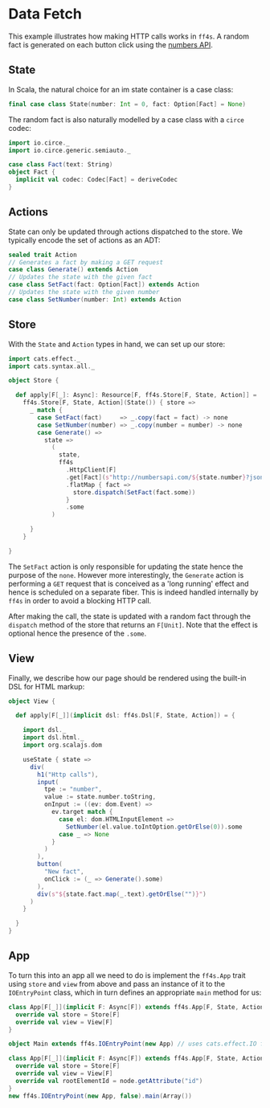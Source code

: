 # Data Fetch

This example illustrates how making HTTP calls works in `ff4s`. A random fact is generated
on each button click using the [numbers API](http://numbersapi.com/#42).

## State

In Scala, the natural choice for an im state container is a case class:

```scala mdoc:js:shared
final case class State(number: Int = 0, fact: Option[Fact] = None)
```

The random fact is also naturally modelled by a case class with a `circe` codec:

```scala mdoc:js:shared
import io.circe._
import io.circe.generic.semiauto._

case class Fact(text: String)
object Fact {
  implicit val codec: Codec[Fact] = deriveCodec
}
```

## Actions

State can only be updated through actions dispatched to the store.
We typically encode the set of actions as an ADT:

```scala mdoc:js:shared
sealed trait Action
// Generates a fact by making a GET request
case class Generate() extends Action
// Updates the state with the given fact
case class SetFact(fact: Option[Fact]) extends Action
// Updates the state with the given number
case class SetNumber(number: Int) extends Action
```

## Store

With the `State` and `Action` types in hand, we can set up our store:

```scala mdoc:js:shared
import cats.effect._
import cats.syntax.all._

object Store {

  def apply[F[_]: Async]: Resource[F, ff4s.Store[F, State, Action]] =
    ff4s.Store[F, State, Action](State()) { store =>
      _ match {
        case SetFact(fact)     => _.copy(fact = fact) -> none
        case SetNumber(number) => _.copy(number = number) -> none
        case Generate() =>
          state =>
            (
              state,
              ff4s
                .HttpClient[F]
                .get[Fact](s"http://numbersapi.com/${state.number}?json")
                .flatMap { fact =>
                  store.dispatch(SetFact(fact.some))
                }
                .some
            )

      }
    }

}
```

The `SetFact` action is only responsible for updating the state hence the purpose of the `none`. However more interestingly,
the `Generate` action is performing a `GET` request that is conceived as a 'long running' effect and hence is scheduled on a separate fiber.
This is indeed handled internally by `ff4s` in order to avoid a blocking HTTP call.

After making the call, the state is updated
with a random fact through the `dispatch` method of the store that returns an `F[Unit]`. Note that the effect is optional hence the presence of the `.some`.

## View

Finally, we describe how our page should be rendered using the built-in DSL
for HTML markup:

```scala mdoc:js:shared
object View {

  def apply[F[_]](implicit dsl: ff4s.Dsl[F, State, Action]) = {

    import dsl._
    import dsl.html._
    import org.scalajs.dom

    useState { state =>
      div(
        h1("Http calls"),
        input(
          tpe := "number",
          value := state.number.toString,
          onInput := ((ev: dom.Event) =>
            ev.target match {
              case el: dom.HTMLInputElement =>
                SetNumber(el.value.toIntOption.getOrElse(0)).some
              case _ => None
            }
          )
        ),
        button(
          "New fact",
          onClick := (_ => Generate().some)
        ),
        div(s"${state.fact.map(_.text).getOrElse("")}")
      )
    }

  }
}
```

## App

To turn this into an app all we need to do is implement the `ff4s.App`
trait using `store` and `view` from above and pass an
instance of it to the `IOEntryPoint` class, which in turn defines an
appropriate `main` method for us:

```scala mdoc:js:compile-only
class App[F[_]](implicit F: Async[F]) extends ff4s.App[F, State, Action] {
  override val store = Store[F]
  override val view = View[F]
}

object Main extends ff4s.IOEntryPoint(new App) // uses cats.effect.IO for F
```

```scala mdoc:js:invisible
class App[F[_]](implicit F: Async[F]) extends ff4s.App[F, State, Action] {
  override val store = Store[F]
  override val view = View[F]
  override val rootElementId = node.getAttribute("id")
}
new ff4s.IOEntryPoint(new App, false).main(Array())
```
